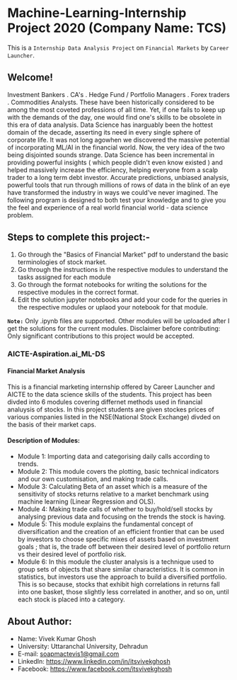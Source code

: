 # Machine-Learning-Internship Project 2020 (Company Name: TCS)
This is a `Internship Data Analysis Project` on `Financial Markets` by `Career Launcher`.

## Welcome!

Investment Bankers . CA's . Hedge Fund / Portfolio Managers . Forex traders . Commodities Analysts. These have been historically considered to be among the most coveted professions of all time. Yet, if one fails to keep up with the demands of the day, one would find one's skills to be obsolete in this era of data analysis. Data Science has inarguably been the hottest domain of the decade, asserting its need in every single sphere of corporate life. It was not long agowhen we discovered the massive potential of incorporating ML/AI in the financial world. Now, the very idea of the two being disjointed sounds strange. Data Science has been incremental in providing powerful insights ( which people didn't even know existed ) and helped massively increase the efficiency, helping everyone from a scalp trader to a long term debt investor. Accurate predictions, unbiased analysis, powerful tools that run through millions of rows of data in the blink of an eye have transformed the industry in ways we could've never imagined. The following program is designed to both test your knowledge and to give you the feel and experience of a real world financial world - data science problem.

## Steps to complete this project:-
1. Go through the "Basics of Financial Market" pdf to understand the basic terminologies of stock market.
2. Go through the instructions in the respective modules to understand the tasks assigned for each module
3. Go through the format notebooks for writing the solutions for the respective modules in the correct format.
4. Edit the solution jupyter notebooks and add your code for the queries in the respective modules or uplaod your notebook for that module.

**`Note:`** Only .ipynb files are supported. Other modules will be uploaded after I get the solutions for the current modules.
Disclaimer before contributing: Only significant contributions to this project would be accepted.


### AICTE-Aspiration.ai_ML-DS
#### Financial Market Analysis

This is a financial marketing internship offered by Career Launcher and AICTE to the data science skills of the students. This project has been divded into 6 modules covering differnet methods used in financial analuysis of stocks.
In this project students are given stockes prices of various companies listed in the NSE(National Stock Exchange) divded on the basis of their market caps.

#### Description of Modules:

- Module 1: Importing data and categorising daily calls according to trends.
- Module 2: This module covers the plotting, basic technical indicators and our own customisation, and making trade calls.
- Module 3: Calculating Beta of an asset which is a measure of the sensitivity of stocks returns relative to a market benchmark using machine learning (Linear Regression and OLS).
- Module 4: Making trade calls of whether to buy/hold/sell stocks by analysing previous data and focusing on the trends the stock is having.
- Module 5: This module explains the fundamental concept of diversification and the creation of an efficient frontier that can be used by investors to choose specific mixes of assets based on investment goals ; that is, the trade off between their desired level of portfolio return vs their desired level of portfolio risk.
- Module 6: In this module the cluster analysis is a technique used to group sets of objects that share similar characteristics. It is common in statistics, but investors use the approach to build a diversified portfolio. This is so because, stocks that exhibit high correlations in returns fall into one basket, those slightly less correlated in another, and so on, until each stock is placed into a category.

## About Author:<br>
- Name: Vivek Kumar Ghosh
- University: Uttaranchal University, Dehradun
- E-mail: soapmactevis1@gmail.com
- LinkedIn: https://www.linkedin.com/in/itsvivekghosh
- Facebook: https://www.facebook.com/itsvivekghosh

